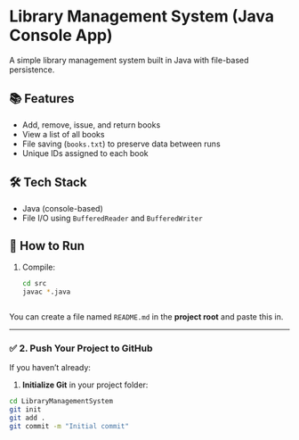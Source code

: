 # Library Management System (Java Console App)

A simple library management system built in Java with file-based persistence.

## 📚 Features
- Add, remove, issue, and return books
- View a list of all books
- File saving (`books.txt`) to preserve data between runs
- Unique IDs assigned to each book

## 🛠 Tech Stack
- Java (console-based)
- File I/O using `BufferedReader` and `BufferedWriter`

## 🚀 How to Run

1. Compile:
   ```bash
   cd src
   javac *.java



You can create a file named `README.md` in the **project root** and paste this in.

---

### ✅ 2. Push Your Project to GitHub

If you haven’t already:

1. **Initialize Git** in your project folder:
```bash
cd LibraryManagementSystem
git init
git add .
git commit -m "Initial commit"

